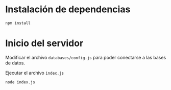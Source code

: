 # Instalación de dependencias
```
npm install
```

# Inicio del servidor

Modificar el archivo `databases/config.js` para poder conectarse a las bases de datos.

Ejecutar el archivo `index.js`

```
node index.js
```
